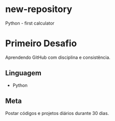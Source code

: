 # new-repository
Python - first calculator
 # Primeiro Desafio
Aprendendo GitHub com disciplina e consistência.

## Linguagem
- Python

## Meta
Postar códigos e projetos diários durante 30 dias.

